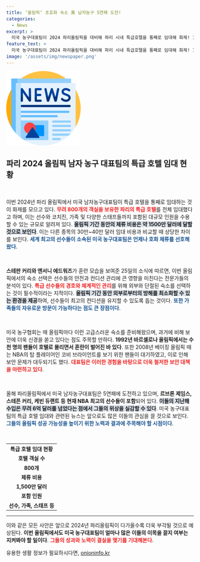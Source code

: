 ```yaml
---
title: ‘올림픽’ 초호화 숙소 美 남자농구 5연패 도전!
categories:
  - News
excerpt: >
  미국 농구대표팀이 2024 파리올림픽을 대비해 파리 시내 특급호텔을 통째로 임대해 화제! 1500만 달러를 투자한 호화 체류, 선수들의 전폭적인 지원이 뒤따른다. 이들은 5연패를 노리며 NBA 스타들이 대거 포함된 초특급 라인업을 자랑한다.
feature_text: >
  미국 농구대표팀이 2024 파리올림픽을 대비해 파리 시내 특급호텔을 통째로 임대해 화제! 1500만 달러를 투자한 호화 체류, 선수들의 전폭적인 지원이 뒤따른다. 이들은 5연패를 노리며 NBA 스타들이 대거 포함된 초특급 라인업을 자랑한다.
image: '/assets/img/newspaper.png'
---
```


<p><img src="/assets/img/newspaper.png" alt="kimp 속보" /></p>

<h2 data-ke-size="size26">파리 2024 올림픽 남자 농구 대표팀의 특급 호텔 임대 현황</h2>

<p data-ke-size="size16">&nbsp;</p>

<p>이번 2024년 파리 올림픽에서 미국 남자농구대표팀이 특급 호텔을 통째로 임대하는 것이 화제를 모으고 있다. <b><span style="color: #ee2323;">무려 800개의 객실을 보유한 파리의 특급 호텔</span></b>를 전체 임대했다고 하며, 이는 선수와 코치진, 가족 및 다양한 스태프들까지 포함된 대규모 인원을 수용할 수 있는 규모로 알려져 있다. <b><span style="background-color: #21538527;">올림픽 기간 동안의 체류 비용은 약 1500만 달러에 달할 것으로 보인다</span></b>. 이는 다른 종목의 30만~40만 달러 임대 비용과 비교할 때 상당한 차이를 보인다. <b><span style="color: #1a5490;">세계 최고의 선수들이 소속된 미국 농구대표팀은 언제나 호화 체류를 선호해왔다</span></b>.</p>

<p data-ke-size="size16">&nbsp;</p>

<p><b>스테판 커리와 앤서니 에드워즈</b>가 훈련 모습을 보여준 25일의 소식에 따르면, 이번 올림픽에서의 숙소 선택은 선수들의 안전과 컨디션 관리에 큰 영향을 미친다는 전문가들의 분석이 있다. <b><span style="color: #ee2323;">특급 선수들의 경호와 체계적인 관리</span></b>를 위해 외부와 단절된 숙소를 선택하는 것이 필수적이라는 지적이다. <b><span style="background-color: #21538527;">올림픽 기간 동안 외부로부터의 방해를 최소화할 수 있는 환경을 제공</span></b>하여, 선수들이 최고의 컨디션을 유지할 수 있도록 돕는 것이다. <b><span style="color: #1a5490;">또한 가족들의 자유로운 방문이 가능하다는 점도 큰 장점이다</span></b>.</p>

<p data-ke-size="size16">&nbsp;</p>

<p>미국 농구협회는 매 올림픽마다 이런 고급스러운 숙소를 준비해왔으며, 과거에 비해 보안에 더욱 신경을 쏟고 있다는 점도 주목할 만하다. <b>1992년 바르셀로나 올림픽에서는 수천 명의 팬들이 호텔로 몰리면서 혼란이 벌어진 바 있다</b>. 또한 2008년 베이징 올림픽 때는 NBA의 탑 플레이어인 코비 브라이언트를 보기 위한 팬들이 대기하였고, 이로 인해 보안 문제가 대두되기도 했다. <b><span style="color: #ee2323;">대표팀은 이러한 경험을 바탕으로 더욱 철저한 보안 대책을 마련하고 있다</span></b>.</p>

<p data-ke-size="size16">&nbsp;</p>

<p>올해 파리올림픽에서 미국 남자농구대표팀은 5연패에 도전하고 있으며, <b>르브론 제임스, 스테픈 커리, 케빈 듀랜트 등 현재 NBA 최고의 선수들이 포함</b>되어 있다. <b><span style="background-color: #21538527;">이들의 지난해 수입은 무려 6억 달러를 넘었다는 점에서 그들의 위상을 실감할 수 있다</span></b>. 미국 농구대표팀의 특급 호텔 임대와 관련된 뉴스는 앞으로도 많은 이들의 관심을 끌 것으로 보인다. <b><span style="color: #1a5490;">그들의 올림픽 성공 가능성을 높이기 위한 노력과 결과에 주목해야 할 시점이다</span></b>.</p>

<p data-ke-size="size16">&nbsp;</p>

<table>
    <tr>
        <th style="text-align: center;">특급 호텔 임대 현황</th>
    </tr>
    <tr>
        <td style="text-align: center; height: 17px;"><b>호텔 객실 수</b></td>
    </tr>
    <tr>
        <td style="text-align: center; height: 17px;"><b>800개</b></td>
    </tr>
    <tr>
        <td style="text-align: center; height: 17px;"><b>체류 비용</b></td>
    </tr>
    <tr>
        <td style="text-align: center; height: 17px;"><b>1,500만 달러</b></td>
    </tr>
    <tr>
        <td style="text-align: center; height: 17px;"><b>포함 인원</b></td>
    </tr>
    <tr>
        <td style="text-align: center; height: 17px;"><b>선수, 가족, 스태프 등</b></td>
    </tr>
</table>

<hr />

<p>이와 같은 모든 사안은 앞으로 2024년 파리올림픽이 다가올수록 더욱 부각될 것으로 예상된다. <b>이번 올림픽에서도 미국 농구대표팀이 얼마나 많은 이들의 이목을 끌지 여부는 지켜봐야 할 일이다</b>. <b><span style="color: #ee2323;">그들의 성과와 노력이 결실을 맺기를 기대해본다</span></b>.</p>
유용한 생활 정보가 필요하시다면, <a href="https://onioninfo.kr" rel="dofollow">onioninfo.kr</a>


